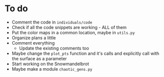 # To do

- Comment the code in `individuals/code`
- Check if all the code snippets are working - ALL of them
- Put the color maps in a common location, maybe in `utils.py`
- Organize plans a little
- Comment everything
    - Update the existing comments too
- Maybe change the `plot_pts` function and it's calls and explicitly call with the surface as a parameter
- Start working on the Snowmandelbrot
- Maybe make a module `chaotic_gens.py`

